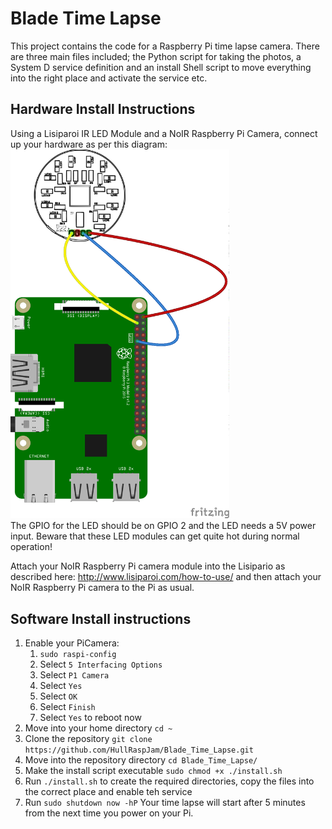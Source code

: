 # Blade Time Lapse
This project contains the code for a Raspberry Pi time lapse camera. There are three main files included; the Python script for taking the photos, a System D service definition and an install Shell script to move everything into the right place and activate the service etc.

## Hardware Install Instructions
Using a Lisiparoi IR LED Module and a NoIR Raspberry Pi Camera, connect up your hardware as per this diagram:
<img src="/docs/blade-wiring_bb.png" alt="Wiring Diagram" width="350"><br />
The GPIO for the LED should be on GPIO 2 and the LED needs a 5V power input. Beware that these LED modules can get quite hot during normal operation!

Attach your NoIR Raspberry Pi camera module into the Lisipario as described here: http://www.lisiparoi.com/how-to-use/ and then attach your NoIR Raspberry Pi camera to the Pi as usual. 
## Software Install instructions
1. Enable your PiCamera:
   1. ```sudo raspi-config```
   1. Select ```5 Interfacing Options```
   1. Select ```P1 Camera```
   1. Select ```Yes```
   1. Select ```OK```
   1. Select ```Finish```
   1. Select ```Yes``` to reboot now
1. Move into your home directory ```cd ~```
1. Clone the repository ```git clone https://github.com/HullRaspJam/Blade_Time_Lapse.git```
1. Move into the repository directory ```cd Blade_Time_Lapse/```
1. Make the install script executable ```sudo chmod +x ./install.sh```
1. Run ```./install.sh``` to create the required directories, copy the files into the correct place and enable teh service
1. Run ```sudo shutdown now -hP```
Your time lapse will start after 5 minutes from the next time you power on your Pi.
